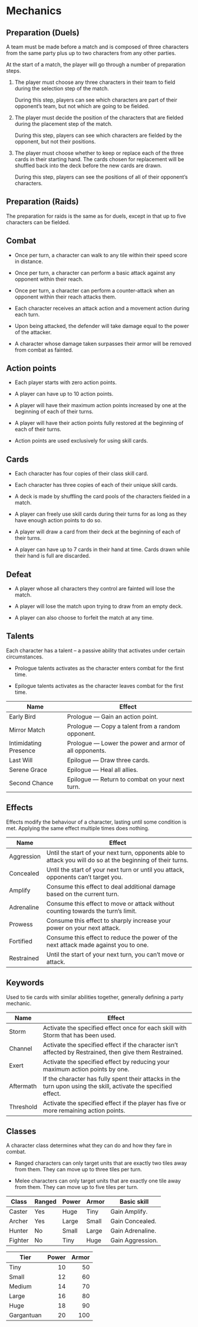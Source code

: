 # Mechanics

## Preparation (Duels)

A team must be made before a match and is composed of three characters
from the same party plus up to two characters from any other parties.

At the start of a match, the player will go through a number of
preparation steps.

1.  The player must choose any three characters in their team to field
    during the selection step of the match.
    
    During this step, players can see which characters are part of their
    opponent’s team, but not which are going to be fielded.

2.  The player must decide the position of the characters that are
    fielded during the placement step of the match.
    
    During this step, players can see which characters are fielded by
    the opponent, but not their positions.

3.  The player must choose whether to keep or replace each of the three
    cards in their starting hand. The cards chosen for replacement will
    be shuffled back into the deck before the new cards are drawn.
    
    During this step, players can see the positions of all of their
    opponent’s characters.

## Preparation (Raids)

The preparation for raids is the same as for duels, except in that up to
five characters can be fielded.

## Combat

  - Once per turn, a character can walk to any tile within their speed
    score in distance.

  - Once per turn, a character can perform a basic attack against any
    opponent within their reach.

  - Once per turn, a character can perform a counter-attack when an
    opponent within their reach attacks them.

  - Each character receives an attack action and a movement action
    during each turn.

  - Upon being attacked, the defender will take damage equal to the
    power of the attacker.

  - A character whose damage taken surpasses their armor will be removed
    from combat as fainted.

## Action points

  - Each player starts with zero action points.

  - A player can have up to 10 action points.

  - A player will have their maximum action points increased by one at
    the beginning of each of their turns.

  - A player will have their action points fully restored at the
    beginning of each of their turns.

  - Action points are used exclusively for using skill cards.

## Cards

  - Each character has four copies of their class skill card.

  - Each character has three copies of each of their unique skill cards.

  - A deck is made by shuffling the card pools of the characters fielded
    in a match.

  - A player can freely use skill cards during their turns for as long
    as they have enough action points to do so.

  - A player will draw a card from their deck at the beginning of each
    of their turns.

  - A player can have up to 7 cards in their hand at time. Cards drawn
    while their hand is full are discarded.

## Defeat

  - A player whose all characters they control are fainted will lose the
    match.

  - A player will lose the match upon trying to draw from an empty deck.

  - A player can also choose to forfeit the match at any time.

## Talents

Each character has a talent – a passive ability that activates under
certain circumstances.

  - Prologue talents activates as the character enters combat for the
    first time.

  - Epilogue talents activates as the character leaves combat for the
    first time.

| Name                  | Effect                                                 |
| --------------------- | ------------------------------------------------------ |
| Early Bird            | Prologue — Gain an action point.                       |
| Mirror Match          | Prologue — Copy a talent from a random opponent.       |
| Intimidating Presence | Prologue — Lower the power and armor of all opponents. |
| Last Will             | Epilogue — Draw three cards.                           |
| Serene Grace          | Epilogue — Heal all allies.                            |
| Second Chance         | Epilogue — Return to combat on your next turn.         |

## Effects

Effects modify the behaviour of a character, lasting until some
condition is met. Applying the same effect multiple times does nothing.

| Name       | Effect                                                                                                      |
| ---------- | ----------------------------------------------------------------------------------------------------------- |
| Aggression | Until the start of your next turn, opponents able to attack you will do so at the beginning of their turns. |
| Concealed  | Until the start of your next turn or until you attack, opponents can’t target you.                          |
| Amplify    | Consume this effect to deal additional damage based on the current turn.                                    |
| Adrenaline | Consume this effect to move or attack without counting towards the turn’s limit.                            |
| Prowess    | Consume this effect to sharply increase your power on your next attack.                                     |
| Fortified  | Consume this effect to reduce the power of the next attack made against you to one.                         |
| Restrained | Until the start of your next turn, you can’t move or attack.                                                |

## Keywords

Used to tie cards with similar abilities together, generally defining a
party mechanic.

| Name      | Effect                                                                                                          |
| --------- | --------------------------------------------------------------------------------------------------------------- |
| Storm     | Activate the specified effect once for each skill with Storm that has been used.                                |
| Channel   | Activate the specified effect if the character isn’t affected by Restrained, then give them Restrained.         |
| Exert     | Activate the specified effect by reducing your maximum action points by one.                                    |
| Aftermath | If the character has fully spent their attacks in the turn upon using the skill, activate the specified effect. |
| Threshold | Activate the specified effect if the player has five or more remaining action points.                           |

## Classes

A character class determines what they can do and how they fare in
combat.

  - Ranged characters can only target units that are exactly two tiles
    away from them. They can move up to three tiles per turn.

  - Melee characters can only target units that are exactly one tile
    away from them. They can move up to five tiles per turn.

| Class   | Ranged | Power | Armor | Basic skill      |
| ------- | ------ | ----- | ----- | ---------------- |
| Caster  | Yes    | Huge  | Tiny  | Gain Amplify.    |
| Archer  | Yes    | Large | Small | Gain Concealed.  |
| Hunter  | No     | Small | Large | Gain Adrenaline. |
| Fighter | No     | Tiny  | Huge  | Gain Aggression. |

| Tier       | Power | Armor |
| ---------- | ----: | ----: |
| Tiny       |    10 |    50 |
| Small      |    12 |    60 |
| Medium     |    14 |    70 |
| Large      |    16 |    80 |
| Huge       |    18 |    90 |
| Gargantuan |    20 |   100 |
